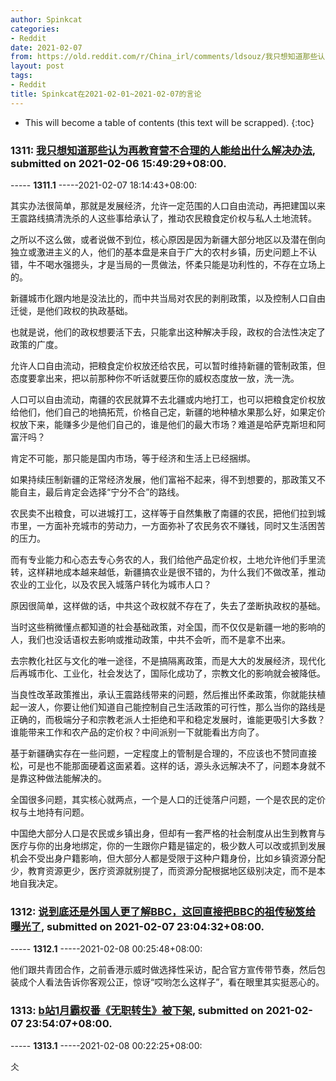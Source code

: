 ```yaml
---
author: Spinkcat
categories:
- Reddit
date: 2021-02-07
from: https://old.reddit.com/r/China_irl/comments/ldsouz/我只想知道那些认为再教育营不合理的人能给出什么解决办法/
layout: post
tags:
- Reddit
title: Spinkcat在2021-02-01~2021-02-07的言论
---
```


* This will become a table of contents (this text will be scrapped).
{:toc}

### 1311: [我只想知道那些认为再教育营不合理的人能给出什么解决办法](https://old.reddit.com/r/China_irl/comments/ldsouz/我只想知道那些认为再教育营不合理的人能给出什么解决办法/), submitted on 2021-02-06 15:49:29+08:00.

----- __1311.1__ -----2021-02-07 18:14:43+08:00:

其实办法很简单，那就是发展经济，允许一定范围的人口自由流动，再把建国以来王震路线搞清洗杀的人这些事给承认了，推动农民粮食定价权与私人土地流转。

之所以不这么做，或者说做不到位，核心原因是因为新疆大部分地区以及潜在倒向独立或激进主义的人，他们的基本盘是来自于广大的农村乡镇，历史问题上不认错，牛不喝水强摁头，才是当局的一贯做法，怀柔只能是功利性的，不存在立场上的。

新疆城市化跟内地是没法比的，而中共当局对农民的剥削政策，以及控制人口自由迁徙，是他们政权的执政基础。

也就是说，他们的政权想要活下去，只能拿出这种解决手段，政权的合法性决定了政策的广度。

允许人口自由流动，把粮食定价权放还给农民，可以暂时维持新疆的管制政策，但态度要拿出来，把以前那种你不听话就要压你的威权态度放一放，洗一洗。

人口可以自由流动，南疆的农民就算不去北疆或内地打工，也可以把粮食定价权放给他们，他们自己的地搞拓荒，价格自己定，新疆的地种植水果那么好，如果定价权放下来，能赚多少是他们自己的，谁是他们的最大市场？难道是哈萨克斯坦和阿富汗吗？

肯定不可能，那只能是国内市场，等于经济和生活上已经捆绑。

如果持续压制新疆的正常经济发展，他们富裕不起来，得不到想要的，那政策又不能自主，最后肯定会选择“宁分不合”的路线。

农民卖不出粮食，可以进城打工，这样等于自然集散了南疆的农民，把他们拉到城市里，一方面补充城市的劳动力，一方面弥补了农民务农不赚钱，同时又生活困苦的压力。

而有专业能力和心态去专心务农的人，我们给他产品定价权，土地允许他们手里流转，这样耕地成本越来越低，新疆搞农业是很不错的，为什么我们不做改革，推动农业的工业化，以及农民入城落户转化为城市人口？

原因很简单，这样做的话，中共这个政权就不存在了，失去了垄断执政权的基础。

当时这些稍微懂点都知道的社会基础政策，对全国，而不仅仅是新疆一地的影响的人，我们也没话语权去影响或推动政策，中共不会听，而不是拿不出来。

去宗教化社区与文化的唯一途径，不是搞隔离政策，而是大大的发展经济，现代化后再城市化、工业化，社会发达了，国际化成功了，宗教文化的影响就会被降低。

当良性改革政策推出，承认王震路线带来的问题，然后推出怀柔政策，你就能扶植起一波人，你要让他们知道自己能控制自己生活政策的可行性，那么当你的路线是正确的，而极端分子和宗教老派人士拒绝和平和稳定发展时，谁能更吸引大多数？谁能带来工作和农产品的定价权？中间派别一下就能看出方向了。

基于新疆确实存在一些问题，一定程度上的管制是合理的，不应该也不赞同直接松，可是也不能那面硬着这面紧着。这样的话，源头永远解决不了，问题本身就不是靠这种做法能解决的。

全国很多问题，其实核心就两点，一个是人口的迁徙落户问题，一个是农民的定价权与土地持有问题。

中国绝大部分人口是农民或乡镇出身，但却有一套严格的社会制度从出生到教育与医疗与你的出身地绑定，你的一生跟你户籍是锚定的，极少数人可以改或抓到发展机会不受出身户籍影响，但大部分人都是受限于这种户籍身份，比如乡镇资源分配少，教育资源更少，医疗资源就别提了，而资源分配根据地区级别决定，而不是本地自我决定。

### 1312: [说到底还是外国人更了解BBC，这回直接把BBC的祖传秘笈给曝光了](https://old.reddit.com/r/China_irl/comments/leo3cn/说到底还是外国人更了解bbc这回直接把bbc的祖传秘笈给曝光了/), submitted on 2021-02-07 23:04:32+08:00.

----- __1312.1__ -----2021-02-08 00:25:48+08:00:

他们跟共青团合作，之前香港示威时做选择性采访，配合官方宣传带节奏，然后包装成个人看法告诉你客观公正，惊讶“哎哟怎么这样子”，看在眼里其实挺恶心的。

### 1313: [b站1月霸权番《无职转生》被下架](https://old.reddit.com/r/China_irl/comments/lep0mt/b站1月霸权番无职转生被下架/), submitted on 2021-02-07 23:54:07+08:00.

----- __1313.1__ -----2021-02-08 00:22:25+08:00:

 仌


